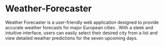 # Weather-Forecaster
Weather Forecaster is a user-friendly web application designed to provide accurate weather forecasts for major European cities . With a sleek and intuitive interface, users can easily select their desired city from a list and view detailed weather predictions for the seven upcoming days. 
